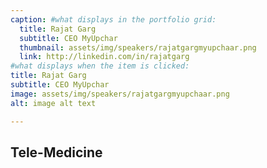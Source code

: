 ```yaml
---
caption: #what displays in the portfolio grid:
  title: Rajat Garg
  subtitle: CEO MyUpchar
  thumbnail: assets/img/speakers/rajatgargmyupchaar.png
  link: http://linkedin.com/in/rajatgarg
#what displays when the item is clicked:
title: Rajat Garg
subtitle: CEO MyUpchar
image: assets/img/speakers/rajatgargmyupchaar.png
alt: image alt text

---
```


## Tele-Medicine
